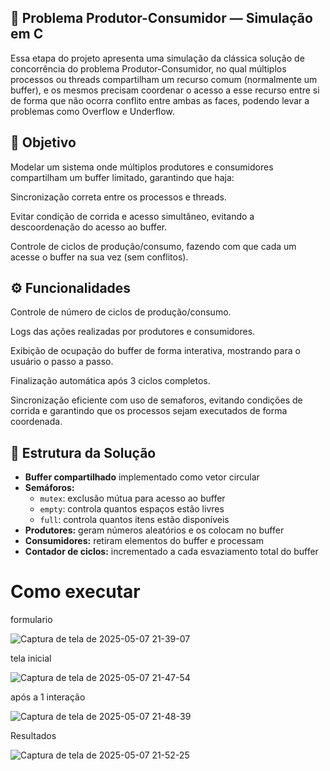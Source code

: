 ## 🧵 Problema Produtor-Consumidor — Simulação em C
Essa etapa do projeto apresenta uma simulação da clássica solução de concorrência do problema Produtor-Consumidor, no qual múltiplos processos ou threads compartilham um recurso comum (normalmente um buffer), e os mesmos precisam coordenar o acesso a esse recurso entre si de forma que não ocorra conflito entre ambas as faces, podendo levar a problemas como Overflow e Underflow.

## 🎯 Objetivo
Modelar um sistema onde múltiplos produtores e consumidores compartilham um buffer limitado, garantindo que haja:

Sincronização correta entre os processos e threads.

Evitar condição de corrida e acesso simultâneo, evitando a descoordenação do acesso ao buffer.

Controle de ciclos de produção/consumo, fazendo com que cada um acesse o buffer na sua vez (sem conflitos).

## ⚙️ Funcionalidades
Controle de número de ciclos de produção/consumo.

Logs das ações realizadas por produtores e consumidores.

Exibição de ocupação do buffer de forma interativa, mostrando para o usuário o passo a passo.

Finalização automática após 3 ciclos completos.

Sincronização eficiente com uso de semaforos, evitando condições de corrida e garantindo que os processos sejam executados de forma coordenada.

## 📐 Estrutura da Solução  

- **Buffer compartilhado** implementado como vetor circular
- **Semáforos:**
  - `mutex`: exclusão mútua para acesso ao buffer
  - `empty`: controla quantos espaços estão livres
  - `full`: controla quantos itens estão disponíveis
- **Produtores:** geram números aleatórios e os colocam no buffer
- **Consumidores:** retiram elementos do buffer e processam
- **Contador de ciclos:** incrementado a cada esvaziamento total do buffer

# Como executar

formulario  

![Captura de tela de 2025-05-07 21-39-07](https://github.com/user-attachments/assets/7a7b1f3a-b57e-4003-b18e-a8465fde3259)


tela inicial  


![Captura de tela de 2025-05-07 21-47-54](https://github.com/user-attachments/assets/1d83814b-2a93-4682-b02c-b6584a09f510)



após a 1 interação  

![Captura de tela de 2025-05-07 21-48-39](https://github.com/user-attachments/assets/203c8b3a-6c1b-4aca-805a-074cffac653d)


Resultados  

![Captura de tela de 2025-05-07 21-52-25](https://github.com/user-attachments/assets/47e4c7c9-1f5f-463f-bc13-79c635762de4)


